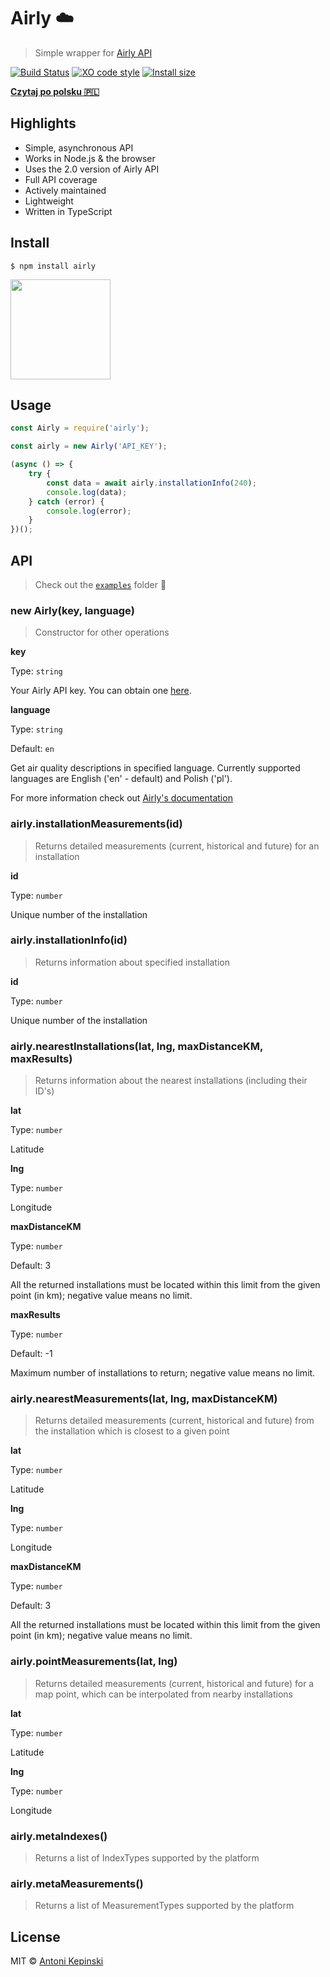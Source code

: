 # Airly :cloud:

> Simple wrapper for [Airly API](https://developer.airly.eu/docs)

[![Build Status](https://travis-ci.org/xxczaki/airly.svg?branch=master)](https://travis-ci.org/xxczaki/airly) 
[![XO code style](https://img.shields.io/badge/code_style-XO-5ed9c7.svg)](https://github.com/xojs/xo) 
[![Install size](https://packagephobia.now.sh/badge?p=airly)](https://packagephobia.now.sh/result?p=airly)

[**Czytaj po polsku :poland:**](https://github.com/xxczaki/airly/blob/master/readme_pl.md)

## Highlights

* Simple, asynchronous API
* Works in Node.js & the browser
* Uses the 2.0 version of Airly API
* Full API coverage
* Actively maintained
* Lightweight
* Written in TypeScript

## Install

```
$ npm install airly
```

<a href="https://www.patreon.com/akepinski">
	<img src="https://c5.patreon.com/external/logo/become_a_patron_button@2x.png" width="160">
</a>


## Usage

```js
const Airly = require('airly');

const airly = new Airly('API_KEY');

(async () => {
	try {
		const data = await airly.installationInfo(240);
		console.log(data);
	} catch (error) {
		console.log(error);
	}
})();
```


## API

> Check out the [`examples`](https://github.com/xxczaki/airly/tree/master/examples) folder :rocket:

### new Airly(key, language)

> Constructor for other operations

**key**

Type: `string`

Your Airly API key. You can obtain one [here](https://developer.airly.eu/).

**language**

Type: `string`

Default: `en`

Get air quality descriptions in specified language. Currently supported languages are English ('en' - default) and Polish ('pl').

For more information check out [Airly's documentation](https://developer.airly.eu/docs#general.language)

### airly.installationMeasurements(id)

> Returns detailed measurements (current, historical and future) for an installation

**id**

Type: `number`

Unique number of the installation

### airly.installationInfo(id)

> Returns information about specified installation

**id**

Type: `number`

Unique number of the installation

### airly.nearestInstallations(lat, lng, maxDistanceKM, maxResults)

> Returns information about the nearest installations (including their ID's)

**lat**

Type: `number`

Latitude

**lng**

Type: `number`

Longitude

**maxDistanceKM**

Type: `number`

Default: 3

All the returned installations must be located within this limit from the given point (in km); negative value means no limit.

**maxResults**

Type: `number`

Default: -1

Maximum number of installations to return; negative value means no limit.

### airly.nearestMeasurements(lat, lng, maxDistanceKM)

> Returns detailed measurements (current, historical and future) from the installation which is closest to a given point

**lat**

Type: `number`

Latitude

**lng**

Type: `number`

Longitude

**maxDistanceKM**

Type: `number`

Default: 3

All the returned installations must be located within this limit from the given point (in km); negative value means no limit.

### airly.pointMeasurements(lat, lng)

> Returns detailed measurements (current, historical and future) for a map point, which can be interpolated from nearby installations

**lat**

Type: `number`

Latitude

**lng**

Type: `number`

Longitude

### airly.metaIndexes()

> Returns a list of IndexTypes supported by the platform

### airly.metaMeasurements()

> Returns a list of MeasurementTypes supported by the platform

## License

MIT © [Antoni Kepinski](https://kepinski.me)
